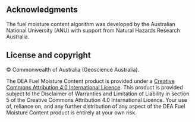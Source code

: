 ## Acknowledgments
The fuel moisture content algorithm was developed by the Australian National University (ANU) with support from Natural Hazards Research Australia. 

## License and copyright

&copy; Commonwealth of Australia (Geoscience Australia).

The DEA Fuel Moisture Content product is provided under a [Creative Commons Attribution 4.0 International Licence](http://creativecommons.org/licenses/by/4.0/legalcode). This product is provided subject to the Disclaimer of Warranties and Limitation of Liability in section 5 of the Creative Commons Attribution 4.0 International Licence. Your use of, reliance on, and any further distribution of any aspect of the DEA Fuel Moisture Content product is entirely at your own risk.

